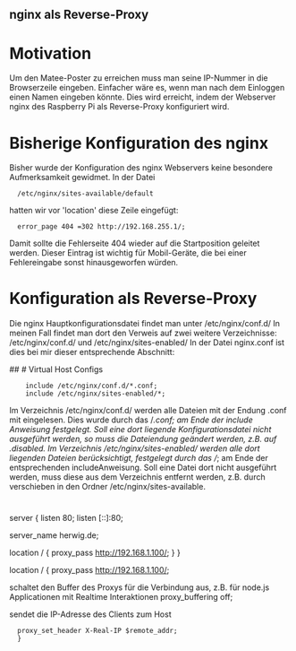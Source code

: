 ## nginx als Reverse-Proxy
# Motivation
Um den Matee-Poster zu erreichen muss man seine IP-Nummer in die Browserzeile eingeben.
Einfacher wäre es, wenn man nach dem Einloggen einen Namen eingeben könnte. Dies wird
erreicht, indem der Webserver nginx des Raspberry Pi als Reverse-Proxy konfiguriert wird.
# Bisherige Konfiguration des nginx
Bisher wurde der Konfiguration des nginx Webservers keine besondere Aufmerksamkeit
gewidmet. In der Datei 

      /etc/nginx/sites-available/default 

hatten wir vor 'location' diese Zeile eingefügt:

      error_page 404 =302 http://192.168.255.1/;

Damit sollte die  Fehlerseite 404 wieder auf die Startposition geleitet werden. Dieser 
Eintrag ist wichtig für Mobil-Geräte, die bei einer Fehlereingabe sonst hinausgeworfen würden.

# Konfiguration als Reverse-Proxy

 Die nginx Hauptkonfigurationsdatei findet man unter /etc/nginx/conf.d/
In meinen Fall findet man dort den Verweis auf zwei weitere Verzeichnisse: /etc/nginx/conf.d/ und /etc/nginx/sites-enabled/
In der Datei nginx.conf ist dies bei mir dieser entsprechende Abschnitt:

 \##
        \# Virtual Host Configs
        
        include /etc/nginx/conf.d/*.conf;
        include /etc/nginx/sites-enabled/*;
Im Verzeichnis /etc/nginx/conf.d/ werden alle Dateien mit der Endung .conf mit eingelesen. Dies wurde durch das /*.conf; am Ende der include Anweisung festgelegt. Soll eine dort liegende Konfigurationsdatei nicht ausgeführt werden, so muss die Dateiendung geändert werden, z.B. auf .disabled.
Im Verzeichnis /etc/nginx/sites-enabled/ werden alle dort liegenden Dateien berücksichtigt, festgelegt durch das /*; am Ende der entsprechenden includeAnweisung. Soll eine Datei dort nicht ausgeführt werden, muss diese aus dem Verzeichnis entfernt werden, z.B. durch verschieben in den Ordner /etc/nginx/sites-available.
#



server {
  listen 80;
  listen [::]:80;

  server_name herwig.de;

  location / {
      proxy_pass http://192.168.1.100/;
  }
}

location / {
      proxy_pass http://192.168.1.100/;

 schaltet den Buffer des Proxys für die Verbindung aus,
 z.B. für node.js Applicationen mit Realtime Interaktionen
      proxy_buffering off;

 sendet die IP-Adresse des Clients zum Host

      proxy_set_header X-Real-IP $remote_addr;
      }


